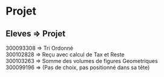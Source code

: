 # Projet


## Eleves => Projet

300093308 => Tri Ordonné  
300102828 => Reçu avec calcul de Tax et Reste  
300103263 => Somme des volumes de figures Geometriques  
300099196 => (Pas de choix, pas positionné dans sa tête)  
